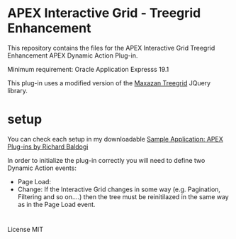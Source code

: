 # APEX Interactive Grid - Treegrid Enhancement
This repository contains the files for the APEX Interactive Grid Treegrid Enhancement APEX Dynamic Action Plug-in.

Minimum requirement: Oracle Application Expresss 19.1

This plug-in uses a modified version of the <a href="https://rstacruz.github.io/nprogress/](https://maxazan.github.io/jquery-treegrid/" rel="nofollow">Maxazan Treegrid</a> JQuery library.

# setup

You can check each setup in my downloadable <a href="https://github.com/baldogiRichard/plug-in-site" rel="nofollow">Sample Application: APEX Plug-ins by Richard Baldogi</a>

In order to initialize the plug-in correctly you will need to define two Dynamic Action events:
<br>
<ul>
  <li>Page Load: </li>
  <li>Change: If the Interactive Grid changes in some way (e.g. Pagination, Filtering and so on....) then the tree must be reinitilazed in the same way as in the Page Load event.</li>
</ul>


#

License MIT
